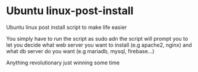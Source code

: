 # Ubuntu linux-post-install
Ubuntu linux post install script to make life easier

You simply have to run the script as sudo adn the script will prompt you to let you decide what web server you want to install (e.g apache2, nginx) and what db server do you want (e.g mariadb, mysql, firebase...)

Anything revolutionary just winning some time

